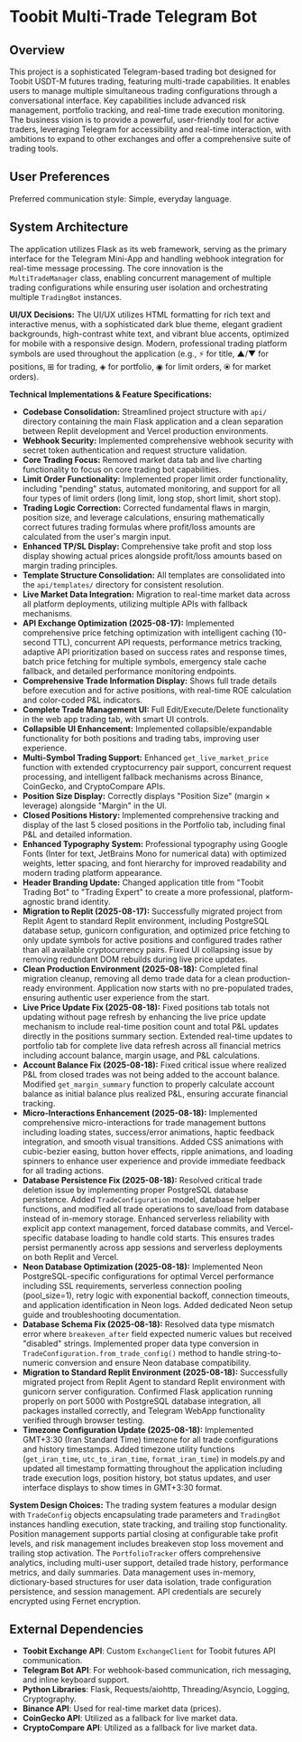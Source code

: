 # Toobit Multi-Trade Telegram Bot

## Overview
This project is a sophisticated Telegram-based trading bot designed for Toobit USDT-M futures trading, featuring multi-trade capabilities. It enables users to manage multiple simultaneous trading configurations through a conversational interface. Key capabilities include advanced risk management, portfolio tracking, and real-time trade execution monitoring. The business vision is to provide a powerful, user-friendly tool for active traders, leveraging Telegram for accessibility and real-time interaction, with ambitions to expand to other exchanges and offer a comprehensive suite of trading tools.

## User Preferences
Preferred communication style: Simple, everyday language.

## System Architecture
The application utilizes Flask as its web framework, serving as the primary interface for the Telegram Mini-App and handling webhook integration for real-time message processing. The core innovation is the `MultiTradeManager` class, enabling concurrent management of multiple trading configurations while ensuring user isolation and orchestrating multiple `TradingBot` instances.

**UI/UX Decisions:**
The UI/UX utilizes HTML formatting for rich text and interactive menus, with a sophisticated dark blue theme, elegant gradient backgrounds, high-contrast white text, and vibrant blue accents, optimized for mobile with a responsive design. Modern, professional trading platform symbols are used throughout the application (e.g., ⚡ for title, ▲/▼ for positions, ⊞ for trading, ◈ for portfolio, ◉ for limit orders, ⦿ for market orders).

**Technical Implementations & Feature Specifications:**
- **Codebase Consolidation:** Streamlined project structure with `api/` directory containing the main Flask application and a clean separation between Replit development and Vercel production environments.
- **Webhook Security:** Implemented comprehensive webhook security with secret token authentication and request structure validation.
- **Core Trading Focus:** Removed market data tab and live charting functionality to focus on core trading bot capabilities.
- **Limit Order Functionality:** Implemented proper limit order functionality, including "pending" status, automated monitoring, and support for all four types of limit orders (long limit, long stop, short limit, short stop).
- **Trading Logic Correction:** Corrected fundamental flaws in margin, position size, and leverage calculations, ensuring mathematically correct futures trading formulas where profit/loss amounts are calculated from the user's margin input.
- **Enhanced TP/SL Display:** Comprehensive take profit and stop loss display showing actual prices alongside profit/loss amounts based on margin trading principles.
- **Template Structure Consolidation:** All templates are consolidated into the `api/templates/` directory for consistent resolution.
- **Live Market Data Integration:** Migration to real-time market data across all platform deployments, utilizing multiple APIs with fallback mechanisms.
- **API Exchange Optimization (2025-08-17):** Implemented comprehensive price fetching optimization with intelligent caching (10-second TTL), concurrent API requests, performance metrics tracking, adaptive API prioritization based on success rates and response times, batch price fetching for multiple symbols, emergency stale cache fallback, and detailed performance monitoring endpoints.
- **Comprehensive Trade Information Display:** Shows full trade details before execution and for active positions, with real-time ROE calculation and color-coded P&L indicators.
- **Complete Trade Management UI:** Full Edit/Execute/Delete functionality in the web app trading tab, with smart UI controls.
- **Collapsible UI Enhancement:** Implemented collapsible/expandable functionality for both positions and trading tabs, improving user experience.
- **Multi-Symbol Trading Support:** Enhanced `get_live_market_price` function with extended cryptocurrency pair support, concurrent request processing, and intelligent fallback mechanisms across Binance, CoinGecko, and CryptoCompare APIs.
- **Position Size Display:** Correctly displays "Position Size" (margin × leverage) alongside "Margin" in the UI.
- **Closed Positions History:** Implemented comprehensive tracking and display of the last 5 closed positions in the Portfolio tab, including final P&L and detailed information.
- **Enhanced Typography System:** Professional typography using Google Fonts (Inter for text, JetBrains Mono for numerical data) with optimized weights, letter spacing, and font hierarchy for improved readability and modern trading platform appearance.
- **Header Branding Update:** Changed application title from "Toobit Trading Bot" to "Trading Expert" to create a more professional, platform-agnostic brand identity.
- **Migration to Replit (2025-08-17):** Successfully migrated project from Replit Agent to standard Replit environment, including PostgreSQL database setup, gunicorn configuration, and optimized price fetching to only update symbols for active positions and configured trades rather than all available cryptocurrency pairs. Fixed UI collapsing issue by removing redundant DOM rebuilds during live price updates.
- **Clean Production Environment (2025-08-18):** Completed final migration cleanup, removing all demo trade data for a clean production-ready environment. Application now starts with no pre-populated trades, ensuring authentic user experience from the start.
- **Live Price Update Fix (2025-08-18):** Fixed positions tab totals not updating without page refresh by enhancing the live price update mechanism to include real-time position count and total P&L updates directly in the positions summary section. Extended real-time updates to portfolio tab for complete live data refresh across all financial metrics including account balance, margin usage, and P&L calculations.
- **Account Balance Fix (2025-08-18):** Fixed critical issue where realized P&L from closed trades was not being added to the account balance. Modified `get_margin_summary` function to properly calculate account balance as initial balance plus realized P&L, ensuring accurate financial tracking.
- **Micro-Interactions Enhancement (2025-08-18):** Implemented comprehensive micro-interactions for trade management buttons including loading states, success/error animations, haptic feedback integration, and smooth visual transitions. Added CSS animations with cubic-bezier easing, button hover effects, ripple animations, and loading spinners to enhance user experience and provide immediate feedback for all trading actions.
- **Database Persistence Fix (2025-08-18):** Resolved critical trade deletion issue by implementing proper PostgreSQL database persistence. Added `TradeConfiguration` model, database helper functions, and modified all trade operations to save/load from database instead of in-memory storage. Enhanced serverless reliability with explicit app context management, forced database commits, and Vercel-specific database loading to handle cold starts. This ensures trades persist permanently across app sessions and serverless deployments on both Replit and Vercel.
- **Neon Database Optimization (2025-08-18):** Implemented Neon PostgreSQL-specific configurations for optimal Vercel performance including SSL requirements, serverless connection pooling (pool_size=1), retry logic with exponential backoff, connection timeouts, and application identification in Neon logs. Added dedicated Neon setup guide and troubleshooting documentation.
- **Database Schema Fix (2025-08-18):** Resolved data type mismatch error where `breakeven_after` field expected numeric values but received "disabled" strings. Implemented proper data type conversion in `TradeConfiguration.from_trade_config()` method to handle string-to-numeric conversion and ensure Neon database compatibility.
- **Migration to Standard Replit Environment (2025-08-18):** Successfully migrated project from Replit Agent to standard Replit environment with gunicorn server configuration. Confirmed Flask application running properly on port 5000 with PostgreSQL database integration, all packages installed correctly, and Telegram WebApp functionality verified through browser testing.
- **Timezone Configuration Update (2025-08-18):** Implemented GMT+3:30 (Iran Standard Time) timezone for all trade configurations and history timestamps. Added timezone utility functions (`get_iran_time`, `utc_to_iran_time`, `format_iran_time`) in models.py and updated all timestamp formatting throughout the application including trade execution logs, position history, bot status updates, and user interface displays to show times in GMT+3:30 format.

**System Design Choices:**
The trading system features a modular design with `TradeConfig` objects encapsulating trade parameters and `TradingBot` instances handling execution, state tracking, and trailing stop functionality. Position management supports partial closing at configurable take profit levels, and risk management includes breakeven stop loss movement and trailing stop activation. The `PortfolioTracker` offers comprehensive analytics, including multi-user support, detailed trade history, performance metrics, and daily summaries. Data management uses in-memory, dictionary-based structures for user data isolation, trade configuration persistence, and session management. API credentials are securely encrypted using Fernet encryption.

## External Dependencies
- **Toobit Exchange API**: Custom `ExchangeClient` for Toobit futures API communication.
- **Telegram Bot API**: For webhook-based communication, rich messaging, and inline keyboard support.
- **Python Libraries**: Flask, Requests/aiohttp, Threading/Asyncio, Logging, Cryptography.
- **Binance API**: Used for real-time market data (prices).
- **CoinGecko API**: Utilized as a fallback for live market data.
- **CryptoCompare API**: Utilized as a fallback for live market data.